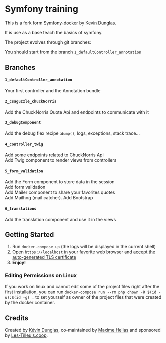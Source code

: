 # Symfony training

This is a fork form [Symfony-docker](https://github.com/dunglas/symfony-docker) by [Kevin Dunglas](https://github.com/dunglas). 

It is use as a base teach the basics of symfony.

The project evolves through git branches:

You should start from the branch `1_defaultController_annotation`

## Branches

#### `1_defaultController_annotation`

Your first controller and the Annotation bundle

#### `2_csaguzzle_chuckNorris`

Add the ChuckNorris Quote Api and endpoints to communicate with it

#### `3_debugComponent`

Add the debug flex recipe :`dump()`, logs, exceptions, stack trace...

#### `4_controller_twig`

Add some endpoints related to ChuckNorris Api  
Add Twig component to render views from controllers

#### `5_form_validation`

Add the Form component to store data in the session  
Add form validation  
Add Mailer component to share your favorites quotes  
Add Mailhog (mail catcher).
Add Bootstrap

#### `6_translations`

Add the translation component and use it in the views

## Getting Started

1. Run `docker-compose up` (the logs will be displayed in the current shell)
2. Open `https://localhost` in your favorite web browser and [accept the auto-generated TLS certificate](https://stackoverflow.com/a/15076602/1352334)
3. **Enjoy!**

### Editing Permissions on Linux

If you work on linux and cannot edit some of the project files right after the first installation, you can run `docker-compose run --rm php chown -R $(id -u):$(id -g) .` to set yourself as owner of the project files that were created by the docker container.

## Credits

Created by [Kévin Dunglas](https://dunglas.fr), co-maintained by [Maxime Helias](https://twitter.com/maxhelias) and sponsored by [Les-Tilleuls.coop](https://les-tilleuls.coop).

